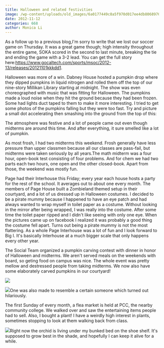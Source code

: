 ```yaml
---
title: Halloween and related festivities
image: /wp-content/uploads/old_images/6a0177449c8a5f970d017ee4db8068970d-800wi.jpg
date: 2012-11-12
categories: 668
author: Monica Li
---
```



As a follow up to a previous blog,I'm sorry to write that we lost our soccer game on Thursday. It was a great game though; high intensity throughout the entire game, SOKA scored in the second to last minute, breaking the tie and ending the game with a 3-2 lead. You can get the full story here:https://www.gocaltech.com/sports/msoc/2012-13/releases/20121101kkkdd1.

Halloween was more of a win. Dabney House hosted a pumpkin drop where they dipped pumpkins in liquid nitrogen and rolled them off the top of our nine-story Millikan Library starting at midnight. The show was even choreographed with music that was fitting for Halloween. The pumpkins made a loud noise when they hit the ground because they had been frozen. Some had lights duct taped to them to make it more interesting. I tried to get some photos of the pumpkins falling but they were too fast. Try and picture a small dot accelerating then smashing into the ground from the top of this:

The atmosphere was festive and a lot of people came out even though midterms are around this time. And after everything, it sure smelled like a lot of pumpkin.

As most frosh, I had two midterms this weekend. Frosh generally have less pressure than upper classmen because all our classes are pass-fail, but midterms were taken seriously by all years.The math midterm was a four hour, open-book test consisting of four problems. And for chem we had two parts each two hours, one open and the other closed-book. Apart from those, the weekend was mostly fun.

Page had their Interhouse this Friday; every year each house hosts a party for the rest of the school. It averages out to about one every month. The members of Page House built a Zombieland themed setup in their courtyard, and a lot of us dressed up in Halloween costumes. I decided to be a pirate mummy because I happened to have an eye patch and had always wanted to wrap myself in toilet paper as a costume. Without looking in the mirror after being wrapped, I was really into the costume. After some time the toilet paper ripped and I didn't like seeing with only one eye. When the pictures came up on facebook I realized it was probably a good thing the costume fell apart. Turns out being a pirate mummy is not the most flattering. As a whole Page Interhouse was a lot of fun and I look forward to Big I. It's basically Interhouse at a much bigger scale that only happens every other year.

The Social Team organized a pumpkin carving contest with dinner in honor of Halloween and midterms. We aren't served meals on the weekends with board, so geting food on campus was nice. The whole event was pretty mellow and destressed people from taking midterms. We now also have some elaborately carved pumpkins in our courtyard!


![](/old_images/caltech_as_it_happens/6a0105349b8251970b017c3337b65d970b.jpg)


![](/old_images/caltech_as_it_happens/6a0105349b8251970b017c3337b818970b.jpg)One was also made to resemble a certain someone which turned out hilariously.

The first Sunday of every month, a flea market is held at PCC, the nearby community college. We walked over and saw the entertaining items people had to sell. Also, I bought a plant! I have a weirdly high interest in plants, sometimes stopping to look at them walking back from class.


![](/old_images/caltech_as_it_happens/6a0105349b8251970b017d3d663d82970c.jpg)Right now the orchid is living under my bunked bed on the shoe shelf. It's supposed to grow best in the shade, and hopefully I can keep it alive for a while.

